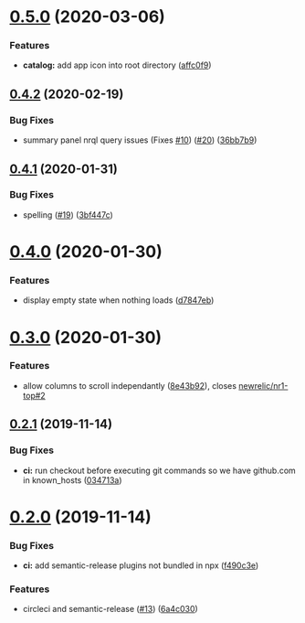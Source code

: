 # [0.5.0](https://github.com/newrelic/nr1-top/compare/v0.4.2...v0.5.0) (2020-03-06)


### Features

* **catalog:** add app icon into root directory ([affc0f9](https://github.com/newrelic/nr1-top/commit/affc0f90d1ad355e615d7ccd1e3d892e1130cdf2))

## [0.4.2](https://github.com/newrelic/nr1-top/compare/v0.4.1...v0.4.2) (2020-02-19)


### Bug Fixes

* summary panel nrql query issues (Fixes [#10](https://github.com/newrelic/nr1-top/issues/10)) ([#20](https://github.com/newrelic/nr1-top/issues/20)) ([36bb7b9](https://github.com/newrelic/nr1-top/commit/36bb7b9cdef3aa35ab91cf63d2ab84eda29911d6))

## [0.4.1](https://github.com/newrelic/nr1-top/compare/v0.4.0...v0.4.1) (2020-01-31)


### Bug Fixes

* spelling ([#19](https://github.com/newrelic/nr1-top/issues/19)) ([3bf447c](https://github.com/newrelic/nr1-top/commit/3bf447cd8baba42a26d60bf591ff9b561838ee92))

# [0.4.0](https://github.com/newrelic/nr1-top/compare/v0.3.0...v0.4.0) (2020-01-30)


### Features

* display empty state when nothing loads ([d7847eb](https://github.com/newrelic/nr1-top/commit/d7847ebb22402a1d7a348b716cbfaf1aefb9cf70))

# [0.3.0](https://github.com/newrelic/nr1-top/compare/v0.2.1...v0.3.0) (2020-01-30)


### Features

* allow columns to scroll independantly ([8e43b92](https://github.com/newrelic/nr1-top/commit/8e43b92546285c14e5d261a8e4770540aa176454)), closes [newrelic/nr1-top#2](https://github.com/newrelic/nr1-top/issues/2)

## [0.2.1](https://github.com/newrelic/nr1-top/compare/v0.2.0...v0.2.1) (2019-11-14)


### Bug Fixes

* **ci:** run checkout before executing git commands so we have github.com in known_hosts ([034713a](https://github.com/newrelic/nr1-top/commit/034713add27f817536119b3037a4bd31700699a4))

# [0.2.0](https://github.com/newrelic/nr1-top/compare/v0.1.7...v0.2.0) (2019-11-14)


### Bug Fixes

* **ci:** add semantic-release plugins not bundled in npx ([f490c3e](https://github.com/newrelic/nr1-top/commit/f490c3e11719e365a59c755d59f32589f053e663))


### Features

* circleci and semantic-release ([#13](https://github.com/newrelic/nr1-top/issues/13)) ([6a4c030](https://github.com/newrelic/nr1-top/commit/6a4c0307af15fb044f43fe4c990634b03348314f))
